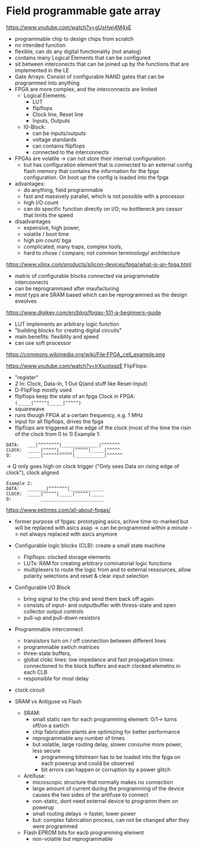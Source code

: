 # Field programmable gate array
https://www.youtube.com/watch?v=gUsHwi4M4xE
- programmable chip to design chips from scratch
- no intended function
- flexible, can do any digital functionality (not analog)
- contains many Logical Elements that can be configured
- sit between interconects that can be joined up by the functions that are implemented in the LE
- Gate Arrays: Consist of configurable NAND gates that can be programmed into anything
- FPGA are more complex, and the interconnects are limited
  - Logical Elements:
    - LUT
    - flipflops
    - Clock line, Reset line
    - Inputs, Outputs
  - I0-Block:
    - can be inputs/outputs
    - voltage standards
    - can contains flipflops
    - connected to the interconnects
- FPGAs are volatile -> can not store their internal configuration
  - but has configuration element that is connected to an external config flash memory that contains the information for the fpga configuration. On boot up the config is loaded into the fpga
- advantages:
  - do anything, field programmable
  - fast and massively parallel, which is not possible with a processor
  - high I/O count
  - can do specific function directly on I/O; no bottleneck pro cessor that limits the speed
- disadvantages
  - expensive, high power,
  - volatile / boot time
  - high pin count/ bga
  - complicated, many traps, complex tools,
  - hard to chose / compare; not common terminology/ architecture

https://www.xilinx.com/products/silicon-devices/fpga/what-is-an-fpga.html
- matrix of configurable blocks connected via programmable intercoonects
- can be reprogrammaed after maufacturing
- most typs are SRAM based which can be reprogrammed as the design eveolves

https://www.digikey.com/en/blog/fpgas-101-a-beginners-guide
- LUT implements an arbitrary logic function
- "building blocks for creating digital circuits"
- main benefits: flexiblity and speed
- can use soft processor

https://commons.wikimedia.org/wiki/File:FPGA_cell_example.png

https://www.youtube.com/watch?v=lrXjuotxqzE
FlipFlops:
- "register"
- 2 In: Clock, Data-In, 1 Out Q(and stuff like Reset-Input)
- D-FlipFlop mostly used
- flipflops keep the state of an fpga
Clock in FPGA: `(_____|^^^^^|_____|^^^^^)`
- squarewave
- runs though FPGA at a certain frequency, e.g. 1 MHz
- input for all flipflops, drives the fpga
- flipflops are triggered at the edge of the clock (most of the time the risin of the clock from 0 to 1)
Example 1:
```
DATA:   ___|^^^^^^^^|______________|^^^^^^^
CLOCK:  _____|^^^^^|_____|^^^^^|_____|^^^^^
Q:      _____|^^^^^^^^^^^|___________|^^^^^^
```
-> Q only goes high on clock trigger ("Only sees Data on rising edge of clock"), clock aligned
```
Example 2:
DATA:   _______|^^^^^^^|_____________
CLOCK:  _____|^^^^^|_____|^^^^^|_____
Q:           ________________________
```

https://www.eetimes.com/all-about-fpgas/
- former purpose of fpgas: prototyping asics, achive time-to-marked but will be replaced with asics asap -> can be programmed within a  minute
-> not always replaced with asics anymore
- Configurable logic blocks (CLB): create a small state machine
  - Flipflops: clocked storage elements
  - LUTs: RAM for creating arbitrary cominatorial logic functions
  - multiplexers to route the logic from and to external ressources, allow polarity selections and reset & clear input selection
- Configurable I/O Block
  - bring signal to the chip and send them back off again
  - consists of input- and outputbuffer with thress-state and open collector output controls
  - pull-up and pull-down resistors

- Programmable interconnect
  - transistors turn on / off connection between different lines
  - programmable swtich matrices
  - three-state buffers,
  - global clokc lines: low impedance and fast propagation times: connectioned to the block buffers and each clocked elemetns in each CLB
  - responsible for most delay
- clock circuit
- SRAM vs Antiguse vs Flash
  - SRAM:
    - small static ram for each programming element: 0/1-> turns off/on a swtich
    - chip fabrication plants are optimizing for better performance
    - reprogrammable any number of times
    - but volatile, large routing delay, slower consume more power, less secure
      - programming bitstream has to be loaded into the fpga on each powerup and could be observed
      - bit errors can happen or corruption by a power glitch
  - Antifuse:
    - microscopic structure that normally makes no connection
    - large amount of current during the programming of the device causes the two sides of the antifuse to connect
    - non-static, dont need external device to programm them on powerup
    - small routing delays -> faster, lower power
    - but: complex fabrication process, can not be changed after they were programmed
  - Flash EPROM bits for eacb programming element
    - non-volatile but reprogrammable
